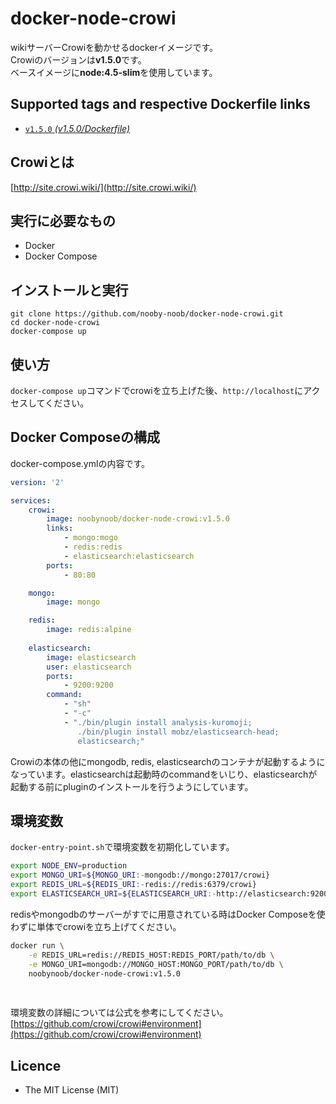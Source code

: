 docker-node-crowi
====


wikiサーバーCrowiを動かせるdockerイメージです。  
Crowiのバージョンは**v1.5.0**です。  
ベースイメージに**node:4.5-slim**を使用しています。

## Supported tags and respective Dockerfile links

- [`v1.5.0` _(v1.5.0/Dockerfile)_](https://github.com/nooby-noob/docker-node-crowi/blob/v1.5.0/Dockerfile)


## Crowiとは

[http://site.crowi.wiki/](http://site.crowi.wiki/)

## 実行に必要なもの

* Docker
* Docker Compose

## インストールと実行

```bash:console
git clone https://github.com/nooby-noob/docker-node-crowi.git
cd docker-node-crowi
docker-compose up
``` 

## 使い方

`docker-compose up`コマンドでcrowiを立ち上げた後、`http://localhost`にアクセスしてください。


## Docker Composeの構成

docker-compose.ymlの内容です。

```yml:docker-compose.yml
version: '2'

services:
    crowi:
        image: noobynoob/docker-node-crowi:v1.5.0
        links:
            - mongo:mogo
            - redis:redis
            - elasticsearch:elasticsearch
        ports:
            - 80:80

    mongo:
        image: mongo

    redis:
        image: redis:alpine
    
    elasticsearch:
        image: elasticsearch
        user: elasticsearch
        ports:
            - 9200:9200
        command:
            - "sh"
            - "-c"
            - "./bin/plugin install analysis-kuromoji; 
               ./bin/plugin install mobz/elasticsearch-head;
               elasticsearch;"
```

Crowiの本体の他にmongodb, redis, elasticsearchのコンテナが起動するようになっています。elasticsearchは起動時のcommandをいじり、elasticsearchが起動する前にpluginのインストールを行うようにしています。

## 環境変数

`docker-entry-point.sh`で環境変数を初期化しています。

```bash
export NODE_ENV=production
export MONGO_URI=${MONGO_URI:-mongodb://mongo:27017/crowi}
export REDIS_URL=${REDIS_URI:-redis://redis:6379/crowi}
export ELASTICSEARCH_URI=${ELASTICSEARCH_URI:-http://elasticsearch:9200/crowi}
```

redisやmongodbのサーバーがすでに用意されている時はDocker Composeを使わずに単体でcrowiを立ち上げてください。

```bash
docker run \
	-e REDIS_URL=redis://REDIS_HOST:REDIS_PORT/path/to/db \
	-e MONGO_URI=mongodb://MONGO_HOST:MONGO_PORT/path/to/db \
	noobynoob/docker-node-crowi:v1.5.0
	
	
```


環境変数の詳細については公式を参考にしてください。  
[https://github.com/crowi/crowi#environment](https://github.com/crowi/crowi#environment)

## Licence

* The MIT License (MIT)
